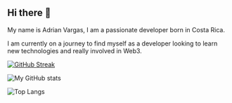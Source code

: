 ## Hi there 👋

<!--
**adrianvrj/adrianvrj** is a ✨ _special_ ✨ repository because its `README.md` (this file) appears on your GitHub profile.

Here are some ideas to get you started:

- 🔭 I’m currently working on ...
- 🌱 I’m currently learning ...
- 👯 I’m looking to collaborate on ...
- 🤔 I’m looking for help with ...
- 💬 Ask me about ...
- 📫 How to reach me: ...
- 😄 Pronouns: ...
- ⚡ Fun fact: ...
-->

My name is Adrian Vargas, I am a passionate developer born in Costa Rica.

I am currently on a journey to find myself as a developer looking to learn new technologies and really involved in Web3.

[![GitHub Streak](https://streak-stats.demolab.com/?user=adrianvrj)](https://git.io/streak-stats)

![My GitHub stats](https://github-readme-stats.vercel.app/api?username=adrianvrj&show_icons=true&theme=transparent)

![Top Langs](https://github-readme-stats.vercel.app/api/top-langs/?username=adrianvrj&hide_progress=false&theme=transparent)
